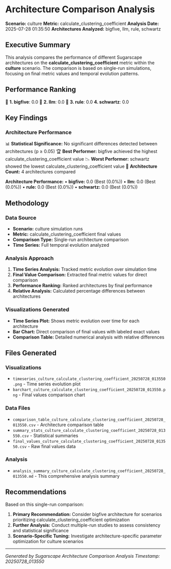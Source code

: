 # Architecture Comparison Analysis

**Scenario:** culture
**Metric:** calculate_clustering_coefficient
**Analysis Date:** 2025-07-28 01:35:50
**Architectures Analyzed:** bigfive, llm, rule, schwartz

## Executive Summary

This analysis compares the performance of different Sugarscape architectures on the **calculate_clustering_coefficient** metric within the **culture** scenario. The comparison is based on single-run simulations, focusing on final metric values and temporal evolution patterns.

## Performance Ranking

🥇 **1. bigfive**: 0.0
🥈 **2. llm**: 0.0
🥉 **3. rule**: 0.0
   **4. schwartz**: 0.0

## Key Findings

### Architecture Performance
📊 **Statistical Significance:** No significant differences detected between architectures (p ≥ 0.05)
🏆 **Best Performer:** bigfive achieved the highest calculate_clustering_coefficient value
📉 **Worst Performer:** schwartz showed the lowest calculate_clustering_coefficient value
🔢 **Architecture Count:** 4 architectures compared

**Architecture Performance:**
• **bigfive:** 0.0 (Best (0.0%))
• **llm:** 0.0 (Best (0.0%))
• **rule:** 0.0 (Best (0.0%))
• **schwartz:** 0.0 (Best (0.0%))

## Methodology

### Data Source
- **Scenario:** culture simulation runs
- **Metric:** calculate_clustering_coefficient final values
- **Comparison Type:** Single-run architecture comparison
- **Time Series:** Full temporal evolution analyzed

### Analysis Approach
1. **Time Series Analysis:** Tracked metric evolution over simulation time
2. **Final Value Comparison:** Extracted final metric values for direct comparison
3. **Performance Ranking:** Ranked architectures by final performance
4. **Relative Analysis:** Calculated percentage differences between architectures

### Visualizations Generated
- **Time Series Plot:** Shows metric evolution over time for each architecture
- **Bar Chart:** Direct comparison of final values with labeled exact values
- **Comparison Table:** Detailed numerical analysis with relative differences

## Files Generated

### Visualizations
- `timeseries_culture_calculate_clustering_coefficient_20250728_013550.png` - Time series evolution plot
- `barchart_culture_calculate_clustering_coefficient_20250728_013550.png` - Final values comparison chart

### Data Files
- `comparison_table_culture_calculate_clustering_coefficient_20250728_013550.csv` - Architecture comparison table
- `summary_stats_culture_calculate_clustering_coefficient_20250728_013550.csv` - Statistical summaries
- `final_values_culture_calculate_clustering_coefficient_20250728_013550.csv` - Raw final values data

### Analysis
- `analysis_summary_culture_calculate_clustering_coefficient_20250728_013550.md` - This comprehensive analysis summary

## Recommendations

Based on this single-run comparison:
1. **Primary Recommendation:** Consider bigfive architecture for scenarios prioritizing calculate_clustering_coefficient optimization
2. **Further Analysis:** Conduct multiple-run studies to assess consistency and statistical significance
3. **Scenario-Specific Tuning:** Investigate architecture-specific parameter optimization for culture scenarios


---
*Generated by Sugarscape Architecture Comparison Analysis*
*Timestamp: 20250728_013550*
